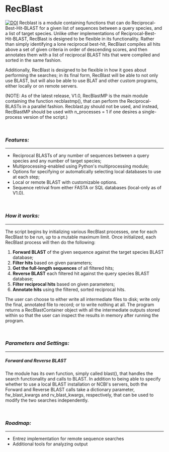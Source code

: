 ---
---

RecBlast
========
[![DOI](https://zenodo.org/badge/82135779.svg)](https://zenodo.org/badge/latestdoi/82135779)
Recblast is a module containing functions that can do Reciprocal-Best-Hit-BLAST
for a given list of sequences between a query species, and a list of target species.
Unlike other implementations of Reciprocal-Best-Hit-BLAST, RecBlast is designed to
be flexible in its functionality. Rather than simply identifying a lone reciprocal
best-hit, RecBlast compiles all hits above a set of given criteria in order of
descending scores, and then annotates them with a list of reciprocal BLAST hits
that were compiled and sorted in the same fashion.

Additionally, RecBlast is designed to be flexible in how it goes about performing
the searches; in its final form, RecBlast will be able to not only use BLAST,
but will also be able to use BLAT and other custom programs, either locally or
on remote servers.

  (NOTE: As of the latest release, V1.0, RecBlastMP is the main module containing
the function recblastmp(), that can perform the Reciprocal-BLASTs in a
parallel fashion. Recblast.py should not be used, and instead,
RecBlastMP should be used with n_processes = 1 if one desires a
single-process version of the script.)

  <br>

###  ___Features:___
--------
  - Reciprocal BLASTs of any number of sequences between a query
species and any number of target species;
  - Multiprocessing-enabled using Python's multiprocessing module;
  - Options for specifying or automatically selecting local databases to use at each step;
  - Local or remote BLAST with customizable options.
  - Sequence retrival from either FASTA or SQL databases (local-only as of V1.0).

<br>

###  ___How it works:___
------------

  The script begins by initializing various RecBlast processes, one for each
RecBlast to be run, up to a mutable maximum limit. Once initialized, each RecBlast
process will then do the following:

  1. __Forward BLAST__ of the given sequence against the target species BLAST database;
  2. __Filter hits__ based on given parameters;
  3. __Get the full-length sequences__ of all filtered hits;
  4. __Reverse BLAST__ each filtered hit against the query species BLAST database;
  5. __Filter reciprocal hits__ based on given parameters;
  6. __Annotate hits__ using the filtered, sorted reciprocal hits.

  The user can choose to either write all intermediate files to disk; write
only the final, annotated file to record; or to write nothing at all. The
program returns a RecBlastContainer object with all the intermediate outputs
stored within so that the user can inspect the results in memory after
running the program.

<br>

###  ___Parameters and Settings:___
----------

##### Forward and Reverse BLAST

  The module has its own function, simply called blast(), that handles
the search functionality and calls to BLAST. In addition to being able
to specify whether to use a local BLAST installation or NCBI's servers,
both the Forward and Reverse BLAST calls take a dictionary parameter,
fw_blast_kwargs and rv_blast_kwargs, respectively, that can be used to
modify the two searches independently.


<br>

### ___Roadmap:___
----------------------

  - Entrez implementation for remote sequence searches
  - Additional tools for analyzing output
